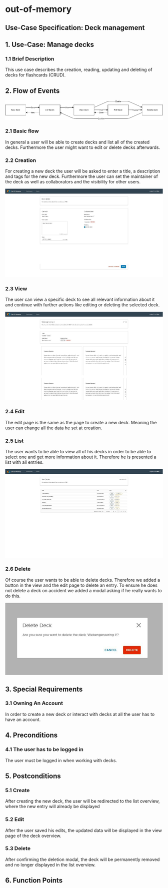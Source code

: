 # out-of-memory
## Use-Case Specification: Deck management

## 1. Use-Case: Manage decks

### 1.1 Brief Description

This use case describes the creation, reading, updating and deleting of decks for flashcards (CRUD).

## 2. Flow of Events

![flow_of_events](img/flow.png)

### 2.1 Basic flow

In general a user will be able to create decks and list all of the created decks. Furthermore the user might want to edit or delete decks afterwards.

### 2.2 Creation  

For creating a new deck the user will be asked to enter a title, a description and tags for the new deck. Furthermore the user can set the maintainer of the deck as well as collaborators and the visibility for other users.

![add](img/edit.jpg)

### 2.3 View

The user can view a specific deck to see all relevant information about it and continue with further actions like editing or deleting the selected deck.

![view](img/view.jpg)

### 2.4 Edit

The edit page is the same as the page to create a new deck. Meaning the user can change all the data he set at creation.

### 2.5 List

The user wants to be able to view all of his decks in order to be able to select one and get more information about it. Therefore he is presented a list with all entries.

![list](img/list.jpg)

### 2.6 Delete

Of course the user wants to be able to delete decks. Therefore we added a button in the view and the edit page to delete an entry. To ensure he does not delete a deck on accident we added a modal asking if he really wants to do this.

![delete](img/delete.jpg)

## 3. Special Requirements

### 3.1 Owning An Account
        
In order to create a new deck or interact with decks at all the user has to have an account.

## 4. Preconditions

### 4.1 The user has to be logged in

The user must be logged in when working with decks.

## 5. Postconditions

### 5.1 Create

After creating the new deck, the user will be redirected to the list overview, where the new entry will already be displayed

### 5.2 Edit

After the user saved his edits, the updated data will be displayed in the view page of the deck overview.

### 5.3 Delete

After confirming the deletion modal, the deck will be permanently removed and no longer displayed in the list overview.

## 6. Function Points
